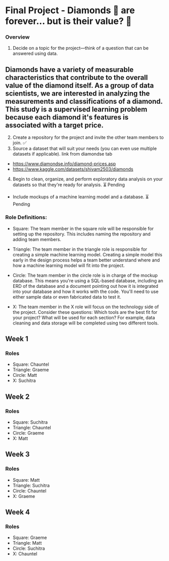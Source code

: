 # Final Project - **Diamonds 💎 are forever... but is their value? 🧐**

### Overview 
1.  Decide on a topic for the project—think of a question that can be answered using data.
## Diamonds have a variety of measurable characteristics that contribute to the overall value of the diamond itself. As a group of data scientists, we are interested in analyzing the measurements and classifications of a diamond. This study is a supervised learning problem because each diamond it's features is associated with a target price. 

2.  Create a repository for the project and invite the other team members to join.
✅
3.  Source a dataset that will suit your needs (you can even use multiple datasets if applicable).
link from diamondse tab 
- https://www.diamondse.info/diamond-prices.asp
- https://www.kaggle.com/datasets/shivam2503/diamonds

4. Begin to clean, organize, and perform exploratory data analysis on your datasets so that they're ready for analysis.
⏳ Pending 

- Include mockups of a machine learning model and a database.
⏳ Pending 

### Role Definitions: 
- Square: The team member in the square role will be responsible for setting up the repository. This includes naming the repository and adding team members.

- Triangle: The team member in the triangle role is responsible for creating a simple machine learning model. Creating a simple model this early in the design process helps a team better understand where and how a machine learning model will fit into the project. 

- Circle: The team member in the circle role is in charge of the mockup database. This means you're using a SQL-based database, including an ERD of the database and a document pointing out how it is integrated into your database and how it works with the code. You'll need to use either sample data or even fabricated data to test it. 

- X: The team member in the X role will focus on the technology side of the project. Consider these questions: Which tools are the best fit for your project? What will be used for each section? For example, data cleaning and data storage will be completed using two different tools. 


## Week 1

### Roles
- Square: Chauntel
- Triangle: Graeme
- Circle: Matt
- X: Suchitra



## Week 2

### Roles
- Square: Suchitra
- Triangle: Chauntel
- Circle: Graeme
- X: Matt



## Week 3

### Roles
- Square: Matt
- Triangle: Suchitra
- Circle: Chauntel
- X: Graeme



## Week 4

### Roles
- Square: Graeme
- Triangle: Matt
- Circle: Suchitra
- X: Chauntel


